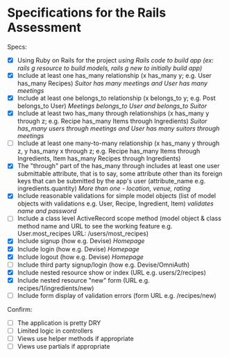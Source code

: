 # Specifications for the Rails Assessment

Specs:
- [x] Using Ruby on Rails for the project
*using Rails code to build app (ex: rails g resource to build models, rails g new to initially build app)*
- [x] Include at least one has_many relationship (x has_many y; e.g. User has_many Recipes) 
*Suitor has many meetings and User has many meetings*
- [x] Include at least one belongs_to relationship (x belongs_to y; e.g. Post belongs_to User)
*Meetings belongs_to User and belongs_to Suitor*
- [x] Include at least two has_many through relationships (x has_many y through z; e.g. Recipe has_many Items through Ingredients)
*Suitor has_many users through meetings and User has many suitors through meetings*
- [ ] Include at least one many-to-many relationship (x has_many y through z, y has_many x through z; e.g. Recipe has_many Items through Ingredients, Item has_many Recipes through Ingredients)
- [x] The "through" part of the has_many through includes at least one user submittable attribute, that is to say, some attribute other than its foreign keys that can be submitted by the app's user (attribute_name e.g. ingredients.quantity)
*More than one - location, venue, rating*
- [x] Include reasonable validations for simple model objects (list of model objects with validations e.g. User, Recipe, Ingredient, Item)
*validates name and password*
- [ ] Include a class level ActiveRecord scope method (model object & class method name and URL to see the working feature e.g. User.most_recipes URL: /users/most_recipes)
- [x] Include signup (how e.g. Devise)
*Homepage*
- [x] Include login (how e.g. Devise)
*Homepage*
- [x] Include logout (how e.g. Devise)
*Homepage*
- [ ] Include third party signup/login (how e.g. Devise/OmniAuth)
- [x] Include nested resource show or index (URL e.g. users/2/recipes)
- [x] Include nested resource "new" form (URL e.g. recipes/1/ingredients/new)
- [ ] Include form display of validation errors (form URL e.g. /recipes/new)

Confirm:
- [ ] The application is pretty DRY
- [ ] Limited logic in controllers
- [ ] Views use helper methods if appropriate
- [ ] Views use partials if appropriate
